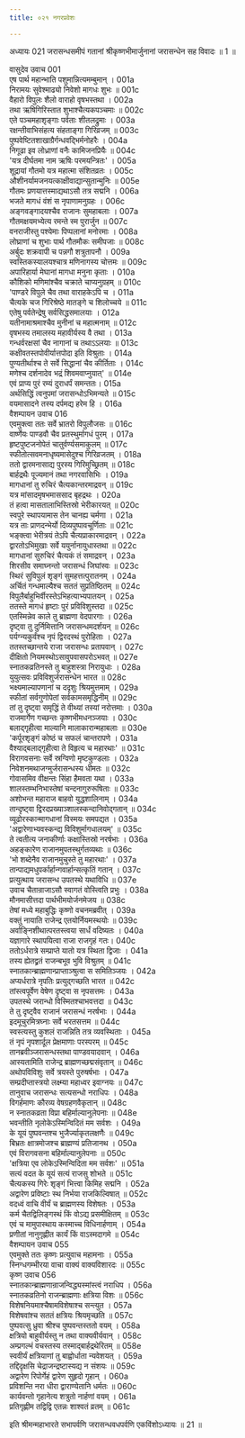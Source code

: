 ```yaml
---
title: ०२१ नगरप्रवेशः

---
```

अध्यायः 021
जरासन्धसमीपं गतानां श्रीकृष्णभीमार्जुनानां जरासन्धेन सह विवादः ॥ 1 ॥
	
वासुदेव उवाच 	001  
एष पार्थ महान्भाति पशुमान्नित्यमम्बुमान् ।	001a  
निरामयः सुवेश्माढ्यो निवेशो मागधः शुभः ॥	001c  
वैहारो विपुलः शैलो वाराहो वृषभस्तथा ।	002a  
तथा ऋषिगिरिस्तात शुभाश्चैत्यकपञ्चमाः ॥	002c  
एते पञ्चमहाशृङ्गाः पर्वताः शीतलद्रुमाः ।	003a  
रक्षन्तीवाभिसंहत्य संहताङ्गा गिरिव्रजम् ॥	003c  
पुष्पवेष्टितशाखाग्रैर्गन्धवद्भिर्मनोहरैः ।	004a  
निगूढा इव लोध्राणां वनैः कामिजनप्रियैः ॥	004c  
\'यत्र दीर्घतमा नाम ऋषिः परमयन्त्रितः\' ।	005a  
शूद्रायां गौतमो यत्र महात्मा संशितव्रतः ।	005c  
औशीनर्यामजनयत्काक्षीवाद्यान्सुतान्मुनिः ॥	005e  
गौतमः प्रणयात्तस्माद्यथाऽसौ तत्र सद्मनि ।	006a  
भजते मागधं वंशं स नृपाणामनुग्रहः ।	006c  
अङ्गवङ्गादयश्चैव राजानः सुमहाबलाः ।	007a  
गौतमक्षयमभ्येत्य रमन्ते स्म पुरार्जुन ॥	007c  
वनराजीस्तु पश्येमाः पिप्पलानां मनोरमाः ।	008a  
लोघ्राणां च शुभाः पार्थ गौतमौकः समीपजाः ॥	008c  
अर्बुदः शक्रवापी च पन्नगौ शत्रुतापनौ ।	009a  
स्वस्तिकस्यालयश्चात्र मणिनागस्य चोत्तमः ॥	009c  
अपारिहार्या मेघानां मागधा मनुना कृताः ।	010a  
कौशिको मणिमांश्चैव चक्राते चाप्यनुग्रहम् ॥	010c  
\'पाण्डरे विपुले चैव तथा वाराहकेऽपि च ।	011a  
चैत्यके चज गिरिश्रेष्ठे मातङ्गे च शिलोच्चये ॥	011c  
एतेषु पर्वतेन्द्रेषु सर्वसिद्धसमालयाः ।	012a  
यतीनामाश्रमाश्चैव मुनीनां च महात्मनाम् ॥	012c  
वृषभस्य तमालस्य महावीर्यस्य वै तथा ।	013a  
गन्धर्वरक्षसां चैव नागानां च तथाऽऽलयाः ॥	013c  
कक्षीवतस्तपोवीर्यात्तपोदा इति विश्रुताः ।	014a  
पुण्यतीर्थाश्च ते सर्वे सिद्धानां चैव कीर्तिताः ।	014c  
मणेश्च दर्शनादेव भद्रं शिवमवाप्नुयात्\' ॥	014e  
एवं प्राप्य पुरं रम्यं दुराधर्पं समन्ततः।	015a  
अर्थसिद्धिं त्वनुपमां जरासन्धोऽभिमन्यते ॥	015c  
वयमासादने तस्य दर्पमद्य हरेम हि ।	016a  
वैशम्पायन उवाच 	016  
एवमुक्त्वा ततः सर्वे भ्रातरो विपुलौजसः ॥	016c  
वार्ष्णेयः पाण्डवौ चैव प्रतस्थुर्मागधं पुरम् ।	017a  
हृष्टपुष्टजनोपेतं चातुर्वर्ण्यसमाकुलम् ॥	017c  
स्फीतोत्सवमनाधृष्यमासेदुश्च गिरिव्रजतम् ।	018a  
ततो द्वारमनासाद्य पुरस्य गिरिमुच्छ्रितम् ॥	018c  
बार्हद्रथैः पूज्यमानं तथा नगरवासिभिः ।	019a  
मागधानां तु रुचिरं चैत्यकान्तरमाद्रवन् ॥	019c  
यत्र मांसादमृषभमाससाद बृहद्रथः ।	020a  
तं हत्वा मासतालाभिस्तिस्रो भेरीकारयत् ॥	020c  
स्वपुरे स्थापयामास तेन चानह्य चर्मणा ।	021a  
यत्र ताः प्राणदन्भेर्यो दिव्यपुष्पावचूर्णिताः ॥	021c  
भङ्क्त्वा भेरीत्रयं तेऽपि चैत्यप्राकारमाद्रवन् ।	022a  
द्वारतोऽभिमुखाः सर्वे ययुर्नानायुधास्तथा ॥	022c  
मागधानां सुरुचिरं चैत्यकं तं समाद्रवन् ।	023a  
शिरसीव समाघ्नन्तो जरासन्धं जिघांस्वः ॥	023c  
स्थिरं सुविपुलं शृङ्गं सुमहत्तत्पुरातनम् ।	024a  
अर्चितं गन्धमाल्यैश्च सततं सुप्रतिष्ठितम् ॥	024c  
विपुलैर्बाहुभिर्वीरस्तेऽभिहत्याभ्यपातयन् ।	025a  
ततस्ते मागधं हृष्टाः पुरं प्रविविशुस्तदा ॥	025c  
एतस्मिन्नेव काले तु ब्राह्मणा वेदपारगाः ।	026a  
दृष्ट्वा तु दुर्निमित्तानि जरासन्धमदर्शयन् ॥	026c  
पर्यग्न्यकुर्वंश्च नृपं द्विरदस्थं पुरोहिताः ।	027a  
ततस्तच्छान्तये राजा जरासन्धः प्रतापवान् ।	027c  
दीक्षितो नियमस्थोऽसावुपवासपरोऽभवत् ॥	027e  
स्नातकव्रतिनस्ते तु बाहुशस्त्रा निरायुधाः ।	028a  
युयुत्सवः प्रविविशुर्जरासन्धेन भारत ॥	028c  
भक्ष्यमाल्यापणानां च ददृशुः श्रियमुत्तमाम् ।	029a  
स्फीतां सर्वगुणोपेतां सर्वकामसमृद्धिनीम् ॥	029c  
तां तु दृष्ट्वा समृद्धिं ते वीथ्यां तस्यां नरोत्तमाः ।	030a  
राजमार्गेण गच्छन्तः कृष्णभीमधनञ्जयाः ।	030c  
बलाद्गृहीत्वा माल्यानि मालाकारान्महाबलाः ॥	030e  
\'कर्पूरशृङ्गं कोष्ठं च सफलं चान्तरापणे ।	031a  
वैश्याद्बलाद्गृहीत्वा ते विहृत्य च महारथाः\' ॥	031c  
विरागवसनाः सर्वे स्रग्विणो मृष्टकुण्डलाः ।	032a  
निवेशनमथाजग्मुर्जरासन्धस्य धीमतः ॥	032c  
गोवासमिव वीक्षन्तः सिंहा हैमवता यथा ।	033a  
शालस्तम्भनिभास्तेषां चन्दनागुरुरूषिताः ॥	033c  
अशोभन्त महाराज बाहवो युद्धशालिनाम् ।	034a  
तान्दृष्ट्वा द्विरदप्रख्याञ्शालस्कन्दानिवोद्गतान् ॥	034c  
व्यूढोरस्कान्मागधानां विस्मयः समपद्यत ।	035a  
\'अद्वारेणाभ्यवस्कन्द्य विविशुर्मागधालयम्\' ॥	035c  
ते त्वतीत्य जनाकीर्णाः कक्षास्तिस्रो नरर्षभाः ।	036a  
अहङ्कारेण राजानमुपतस्थुर्गतव्यथाः ॥	036c  
\'भो शब्देनैव राजानमुचुस्ते तु महारथाः\' ।	037a  
तान्पाद्यमधुपर्कार्हान्गवार्हान्सत्कृतिं गतान् ।	037c  
प्रत्युत्थाय जरासन्ध उपतस्थे यथाविधि ॥	037e  
उवाच चैतान्राजाऽसौ स्वागतं वोस्त्विति प्रभुः ।	038a  
मौनमासीत्तदा पार्थभीमयोर्जनमेजय ॥	038c  
तेषां मध्ये महाबुद्धिः कृष्णो वचनमब्रवीत् ।	039a  
वक्तुं नायाति राजेन्द्र एतयोर्नियमस्थयोः ॥	039c  
अर्वाङ्निशीथात्परतस्त्वया सार्धं वदिष्यतः ।	040a  
यज्ञागारे स्थापयित्वा राजा राजगृहं गतः।	040c  
ततोऽर्धरात्रे सम्प्राप्ते यातो यत्र स्थिता द्विजाः ।	041a  
तस्य ह्येतद्व्रतं राजन्बभूव भुवि विश्रुतम् ॥	041c  
स्नातकान्ब्राह्मणान्प्राप्ताञ्श्रुत्वा स समितिञ्जयः ।	042a  
अप्यर्धरात्रे नृपतिः प्रत्युद्गच्छति भारत ॥	042c  
तांस्त्वपूर्वेण वेषेण दृष्ट्वा स नृपसत्तमः ।	043a  
उपतस्थे जरान्धो विस्मितश्चाभवत्तदा ॥	043c  
ते तु दृष्ट्वैव राजानं जरासन्धं नरर्षभाः ।	044a  
इदमूचुरमित्रघ्नाः सर्वे भरतसत्तम ॥	044c  
स्वस्त्यस्तु कुशलं राजन्निति तत्र व्यवस्थिताः ।	045a  
तं नृपं नृपशार्दूल प्रेक्षमाणाः परस्परम् ॥	045c  
तानब्रवीञ्जरासन्धस्तथा पाण्डवयादवान् ।	046a  
आस्यतामिति राजेन्द्र ब्राह्मणच्छद्मसंवृतान् ॥	046c  
अथोपविविशुः सर्वे त्रयस्ते पुरुषर्षभाः ।	047a  
सम्प्रदीप्तास्त्रयो लक्ष्म्या महाध्वर इवाग्नयः ॥	047c  
तानुवाच जरासन्धः सत्यसन्धो नराधिपः ।	048a  
विगर्हमाणः कौरव्य वेषग्रहणवैकृतान् ॥	048c  
न स्नातकव्रता विप्रा बहिर्माल्यानुलेपनाः ॥	048e  
भवन्तीति नृलोकेऽस्मिन्विदितं मम सर्वशः ।	049a  
के यूयं पुष्पवन्तश्च भुजैर्ज्याकृतलक्षणैः ॥	049c  
बिभ्रतः क्षात्रमोजश्च ब्राह्मण्यं प्रतिजानथ ।	050a  
एवं विरागवसना बहिर्माल्यानुलेपनाः ॥	050c  
\'क्षत्रिया एव लोकेऽस्मिन्विदिता मम सर्वशः\' ॥	051a  
सत्यं वदत के यूयं सत्यं राजसु शोभते ॥	051c  
चैत्यकस्य गिरेः शृङ्गं भित्त्वा किमिह सद्मनि ।	052a  
अद्वारेण प्रविष्टाः स्थ निर्भया राजकिल्विषात् ॥	052c  
वदध्वं वाचि वीर्यं च ब्राह्मणस्य विशेषतः ।	053a  
कर्म चैतद्विलिङ्गस्थं किं वोऽद्य प्रसमीक्षितम् ॥	053c  
एवं च मामुपास्थाय कस्माच्च विधिनार्हणाम् ।	054a  
प्रणीतां नानुगृह्णीत कार्यं किं वाऽस्मदागमे ॥	054c  
वैशम्पायन उवाच 	055  
एवमुक्ते ततः कृष्णः प्रत्युवाच महामनाः ।	055a  
स्निग्धगम्भीरया वाचा वाक्यं वाक्यविशारदः ॥	055c  
कृष्ण उवाच 	056  
स्नातकान्ब्राह्मणान्राजन्विद्ध्यस्मांस्त्वं नराधिप ।	056a  
स्नातकव्रतिनो राजन्ब्राह्मणाः क्षत्रिया विशः ॥	056c  
विशेषनियमाश्चैषामविशेषाश्च सन्त्युत ।	057a  
विशेषवांश्च सततं क्षत्रियः श्रियमृच्छति ॥	057c  
पुष्पवत्सु ध्रुवा श्रीश्च पुष्पवन्तस्ततो वयम् ।	058a  
क्षत्रियो बाहुवीर्यस्तु न तथा वाक्यवीर्यवान् ।	058c  
अम्प्रगल्भं वचस्तस्य तस्माद्बार्हद्रथेरितम् ॥	058e  
स्ववीर्यं क्षत्रियाणां तु बाह्वोर्धाता न्यवेशयत् ।	059a  
तद्दिदृक्षसि चेद्राजन्द्रष्टास्यद्य न संशयः ॥	059c  
अद्वारेण रिपोर्गेहं द्वारेण सुहृदो गृहान् ।	060a  
प्रविशन्ति नरा धीरा द्वाराण्येतानि धर्मतः ॥	060c  
कार्यवन्तो गृहानेत्य शत्रुतो नार्हणां वयम् ।	061a  
प्रतिगृह्णीम तद्विद्वि एतन्नः शाश्वतं व्रतम् ॥	061c  

इति श्रीमन्महाभारते सभापर्वणि जरासन्धवधपर्वणि एकविंशोऽध्यायः ॥ 21 ॥